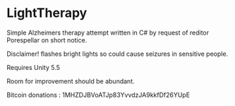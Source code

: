 # LightTherapy
Simple Alzheimers therapy attempt written in C#
by request of reditor Porespellar on short notice.

Disclaimer! flashes bright lights so could cause seizures in sensitive people.

Requires Unity 5.5

Room for improvement should be abundant.

Bitcoin donations : 1MHZDJBVoATJp83YvvdzJA9kkfDf26YUpE
